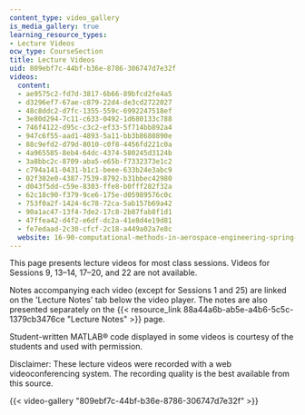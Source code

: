 ```yaml
---
content_type: video_gallery
is_media_gallery: true
learning_resource_types:
- Lecture Videos
ocw_type: CourseSection
title: Lecture Videos
uid: 809ebf7c-44bf-b36e-8786-306747d7e32f
videos:
  content:
  - ae9575c2-fd7d-3817-6b66-89bfcd2fe4a5
  - d3296ef7-67ae-c879-22d4-de3cd2722027
  - 48c8ddc2-d7fc-1355-559c-6992247518ef
  - 3e80d294-7c11-c633-0492-1d680133c788
  - 746f4122-d95c-c3c2-ef33-5f714bb892a4
  - 947c6f55-aad1-4893-5a11-bb3b8680890e
  - 88c9efd2-d79d-8010-c0f8-4456fd221c0a
  - 4a965585-8eb4-64dc-4374-580245d3124b
  - 3a8bbc2c-8709-aba5-e65b-f7332373e1c2
  - c794a141-0431-b1c1-beee-633b24e3abc9
  - 02f302e0-4387-7539-8792-b31bbec42980
  - d043f5dd-c59e-8303-ffe8-b0fff282f32a
  - 62c18c90-f379-9ce6-175e-d05989576c0c
  - 753f0a2f-1424-6c78-72ca-5ab157b69a42
  - 90a1ac47-13f4-7de2-17c8-2b87fab8f1d1
  - 47ffea42-d4f2-e6df-dc2a-41e8d4e19d81
  - fe7edaad-2c30-cfcf-2c18-a449a02a7e8c
  website: 16-90-computational-methods-in-aerospace-engineering-spring-2014
---
```


This page presents lecture videos for most class sessions. Videos for Sessions 9, 13–14, 17–20, and 22 are not available.

Notes accompanying each video (except for Sessions 1 and 25) are linked on the 'Lecture Notes' tab below the video player. The notes are also presented separately on the {{< resource_link 88a44a6b-ab5e-a4b6-5c5c-1379cb3476ce "Lecture Notes" >}} page.

Student-written MATLAB® code displayed in some videos is courtesy of the students and used with permission. 

Disclaimer: These lecture videos were recorded with a web videoconferencing system. The recording quality is the best available from this source.

{{< video-gallery "809ebf7c-44bf-b36e-8786-306747d7e32f" >}}


